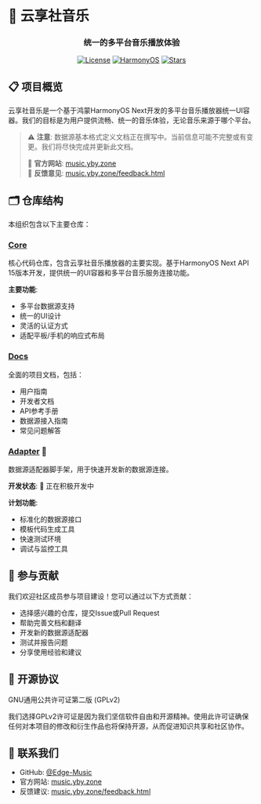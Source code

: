 # 🎵 云享社音乐

<div align="center">
    <h3>统一的多平台音乐播放体验</h3>
    
[![License](https://img.shields.io/badge/License-GPL%20v2-blue.svg)](https://www.gnu.org/licenses/old-licenses/gpl-2.0.en.html)
[![HarmonyOS](https://img.shields.io/badge/HarmonyOS-API%2015-orange)](https://developer.harmonyos.com/)
[![Stars](https://img.shields.io/github/stars/Edge-Music/core?style=social)](https://github.com/Edge-Music/core)

</div>

## 📋 项目概览

云享社音乐是一个基于鸿蒙HarmonyOS Next开发的多平台音乐播放器统一UI容器。我们的目标是为用户提供流畅、统一的音乐体验，无论音乐来源于哪个平台。

> ⚠️ **注意**: 数据源基本格式定义文档正在撰写中。当前信息可能不完整或有变更。我们将尽快完成并更新此文档。
> 
> 📌 **官方网站**: [music.yby.zone](https://music.yby.zone)  
> 📢 **反馈意见**: [music.yby.zone/feedback.html](https://music.yby.zone/feedback.html)

## 🗂️ 仓库结构

本组织包含以下主要仓库：

### [Core](https://github.com/Edge-Music/Core)

核心代码仓库，包含云享社音乐播放器的主要实现。基于HarmonyOS Next API 15版本开发，提供统一的UI容器和多平台音乐服务连接功能。

**主要功能**:
- 多平台数据源支持
- 统一的UI设计
- 灵活的认证方式
- 适配平板/手机的响应式布局

### [Docs](https://github.com/Edge-Music/Docs)

全面的项目文档，包括：
- 用户指南
- 开发者文档
- API参考手册
- 数据源接入指南
- 常见问题解答

### [Adapter](https://github.com/Edge-Music/Adapter) 🚧

数据源适配器脚手架，用于快速开发新的数据源连接。

**开发状态**: 🚧 正在积极开发中

**计划功能**:
- 标准化的数据源接口
- 模板代码生成工具
- 快速测试环境
- 调试与监控工具

## 🚀 参与贡献

我们欢迎社区成员参与项目建设！您可以通过以下方式贡献：

- 选择感兴趣的仓库，提交Issue或Pull Request
- 帮助完善文档和翻译
- 开发新的数据源适配器
- 测试并报告问题
- 分享使用经验和建议

<!-- 详细的贡献指南请参阅[贡献者文档](https://github.com/Edge-Music/Docs/blob/main/CONTRIBUTING.md)。 -->

## 📜 开源协议

GNU通用公共许可证第二版 (GPLv2)

我们选择GPLv2许可证是因为我们坚信软件自由和开源精神。使用此许可证确保任何对本项目的修改和衍生作品也将保持开源，从而促进知识共享和社区协作。

## 🌟 联系我们

- GitHub: [@Edge-Music](https://github.com/Edge-Music)
- 官方网站: [music.yby.zone](https://music.yby.zone)
- 反馈建议: [music.yby.zone/feedback.html](https://music.yby.zone/feedback.html)